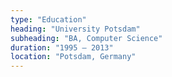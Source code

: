 ```yaml
---
type: "Education"
heading: "University Potsdam"
subheading: "BA, Computer Science"
duration: "1995 – 2013"
location: "Potsdam, Germany"
---
```

